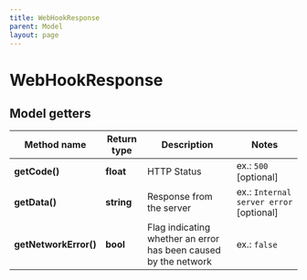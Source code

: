 ```yaml
---
title: WebHookResponse
parent: Model
layout: page
---
```


# WebHookResponse

## Model getters

Method name | Return type | Description | Notes
------------ | ------------- | ------------- | -------------
**getCode()** | **float** | HTTP Status | ex.: `500` [optional]
**getData()** | **string** | Response from the server | ex.: `Internal server error` [optional]
**getNetworkError()** | **bool** | Flag indicating whether an error has been caused by the network | ex.: `false`


